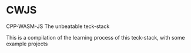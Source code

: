 # CWJS
CPP-WASM-JS
The unbeatable teck-stack


This is a compilation of the learning process of this teck-stack, with some example projects
